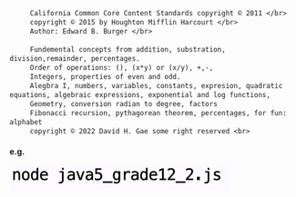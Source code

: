          California Common Core Content Standards copyright © 2011 </br>
         copyright © 2015 by Houghton Mifflin Harcourt </br>
         Author: Edward B. Burger </br>

         Fundemental concepts from addition, substration, division,remainder, percentages.
         Order of operations: (), (x*y) or (x/y), +,-,
         Integers, properties of even and odd.
         Alegbra I, numbers, variables, constants, expresion, quadratic equations, algebraic expressions, exponential and log functions, 
         Geometry, conversion radian to degree, factors
         Fibonacci recursion, pythagorean theorem, percentages, for fun: alphabet 
         copyright © 2022 David H. Gae some right reserved <br>


#### e.g.
![Figure 1](https://github.com/davidhyongae2/javascript_exercises/blob/main/Figure1.png) <br>




